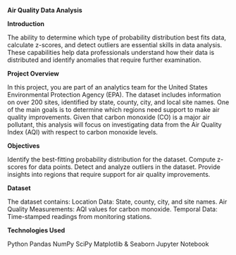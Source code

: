 **Air Quality Data Analysis**

**Introduction**

The ability to determine which type of probability distribution best fits data, calculate z-scores, and detect outliers are essential skills in data analysis. These capabilities help data professionals understand how their data is distributed and identify anomalies that require further examination.

**Project Overview**

In this project, you are part of an analytics team for the United States Environmental Protection Agency (EPA). The dataset includes information on over 200 sites, identified by state, county, city, and local site names. One of the main goals is to determine which regions need support to make air quality improvements. Given that carbon monoxide (CO) is a major air pollutant, this analysis will focus on investigating data from the Air Quality Index (AQI) with respect to carbon monoxide levels.

**Objectives**

Identify the best-fitting probability distribution for the dataset.
Compute z-scores for data points.
Detect and analyze outliers in the dataset.
Provide insights into regions that require support for air quality improvements.

**Dataset**

The dataset contains:
Location Data: State, county, city, and site names.
Air Quality Measurements: AQI values for carbon monoxide.
Temporal Data: Time-stamped readings from monitoring stations.

**Technologies Used**

Python
Pandas
NumPy
SciPy
Matplotlib & Seaborn
Jupyter Notebook
